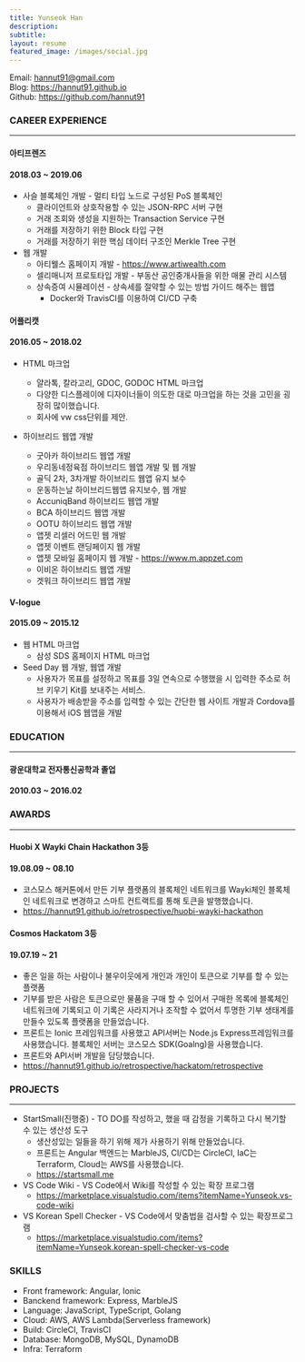 ```yaml
---
title: Yunseok Han
description:
subtitle:
layout: resume
featured_image: /images/social.jpg
---
```


Email: hannut91@gmail.com  
Blog: <https://hannut91.github.io>  
Github: <https://github.com/hannut91>

### CAREER EXPERIENCE
---

<div class="title-with-date">
  <h4>아티프렌즈</h4><h4>2018.03 ~ 2019.06</h4>
</div>

* 사슬 블록체인 개발 - 멀티 타입 노드로 구성된 PoS 블록체인
  * 클라이언트와 상호작용할 수 있는 JSON-RPC 서버 구현
  * 거래 조회와 생성을 지원하는 Transaction Service 구현
  * 거래를 저장하기 위한 Block 타입 구현
  * 거래를 저장하기 위한 핵심 데이터 구조인 Merkle Tree 구현
* 웹 개발
  * 아티웰스 홈페이지 개발 - <https://www.artiwealth.com>
  * 셀리매니저 프로토타입 개발 - 부동산 공인중개사들을 위한 매물 관리 시스템
  * 상속증여 시뮬레이션 - 상속세를 절약할 수 있는 방법 가이드 해주는 웹앱
    - Docker와 TravisCI를 이용하여 CI/CD 구축

<div class="title-with-date">
  <h4>어플리캣</h4><h4>2016.05 ~ 2018.02</h4>
</div>

* HTML 마크업
  * 얄라톡, 칼라고리, GDOC, GODOC HTML 마크업
  * 다양한 디스플레이에 디자이너들이 의도한 대로 마크업을 하는 것을 고민을 굉장히 많이했습니다.
  * 회사에 vw css단위를 제안.

* 하이브리드 웹앱 개발
  * 굿아카 하이브리드 웹앱 개발
  * 우리동네정육점 하이브리드 웹앱 개발 및 웹 개발
  * 골딕 2차, 3차개발 하이브리드 웹앱 유지 보수
  * 운동하는날 하이브리드웹앱 유지보수, 웹 개발
  * AccuniqBand 하이브리드 웹앱 개발
  * BCA 하이브리드 웹앱 개발
  * OOTU 하이브리드 웹앱 개발
  * 앱젯 리셀러 어드민 웹 개발
  * 앱젯 이벤트 랜딩페이지 웹 개발
  * 앱젯 모바일 홈페이지 웹 개발 - <https://www.m.appzet.com>
  * 이비온 하이브리드 웹앱 개발
  * 겟워크 하이브리드 웹앱 개발

<div class="title-with-date">
  <h4>V-logue</h4><h4>2015.09 ~ 2015.12</h4>
</div>

* 웹 HTML 마크업
  * 삼성 SDS 홈페이지 HTML 마크업
* Seed Day 웹 개발, 웹앱 개발
  * 사용자가 목표를 설정하고 목표를 3일 연속으로 수행했을 시 입력한 주소로 허브 키우기 Kit를 보내주는 서비스. 
  * 사용자가 배송받을 주소를 입력할 수 있는 간단한 웹 사이트 개발과 Cordova를 이용해서 iOS 웹앱을 개발

### EDUCATION
---

<div class="title-with-date">
  <h4>광운대학교 전자통신공학과 졸업</h4><h4>2010.03 ~ 2016.02</h4>
</div>

### AWARDS
---

<div class="title-with-date">
  <h4>Huobi X Wayki Chain Hackathon 3등</h4><h4>19.08.09 ~ 08.10</h4>
</div>

* 코스모스 해커톤에서 만든 기부 플랫폼의 블록체인 네트워크를 Wayki체인 블록체인 네트워크로 변경하고 스마트 컨트랙트를 통해 토큰을 발행했습니다.
* <https://hannut91.github.io/retrospective/huobi-wayki-hackathon>

<div class="title-with-date">
  <h4>Cosmos Hackatom 3등</h4><h4>19.07.19 ~ 21</h4>
</div>

* 좋은 일을 하는 사람이나 불우이웃에게 개인과 개인이 토큰으로 기부를 할 수 있는 플랫폼
* 기부를 받은 사람은 토큰으로만 물품을 구매 할 수 있어서 구매한 목록에 블록체인 네트워크에 기록되고 이 기록은 사라지거나 조작할 수 없어서 투명한 기부 생태계를 만들수 있도록 플랫폼을 만들었습니다.
* 프론트는 Ionic 프레임워크를 사용했고 API서버는 Node.js Express프레임워크를 사용했습니다. 블록체인 서버는 코스모스 SDK(Goalng)을 사용했습니다.
* 프론트와 API서버 개발을 담당했습니다.
* <https://hannut91.github.io/retrospective/hackatom/retrospective>

### PROJECTS
---

* StartSmall(진행중) - TO DO를 작성하고, 했을 때 감정을 기록하고 다시 복기할 수 있는 생산성 도구
  * 생산성있는 일들을 하기 위해 제가 사용하기 위해 만들었습니다.
  * 프론트는 Angular 백엔드는 MarbleJS, CI/CD는 CircleCI, IaC는 Terraform, Cloud는  AWS를 사용했습니다.
  * <https://startsmall.me>
* VS Code Wiki - VS Code에서 Wiki를 작성할 수 있는 확장 프로그램
  * <https://marketplace.visualstudio.com/items?itemName=Yunseok.vs-code-wiki>
* VS Korean Spell Checker - VS Code에서 맞춤법을 검사할 수 있는 확장프로그램
  * <https://marketplace.visualstudio.com/items?itemName=Yunseok.korean-spell-checker-vs-code>

### SKILLS

* Front framework: Angular, Ionic
* Banckend framework: Express, MarbleJS
* Language: JavaScript, TypeScript, Golang
* Cloud: AWS, AWS Lambda(Serverless framework)
* Build: CircleCI, TravisCI
* Database: MongoDB, MySQL, DynamoDB
* Infra: Terraform